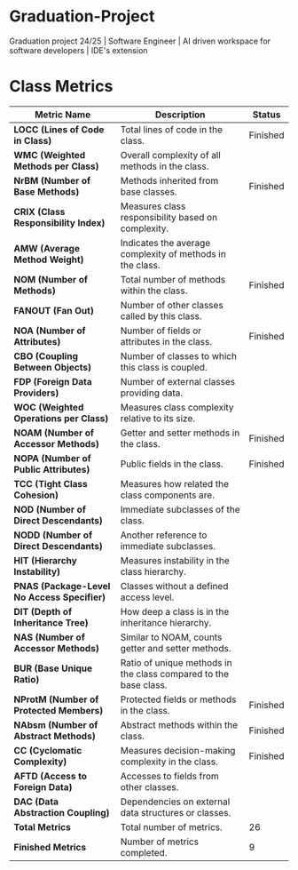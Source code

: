 # Graduation-Project
Graduation project 24/25 | Software Engineer | AI driven workspace for software developers | IDE's extension

# Class Metrics

| Metric Name               | Description                                                              | Status  |
|---------------------------|--------------------------------------------------------------------------|---------|
| **LOCC (Lines of Code in Class)** | Total lines of code in the class.                                     | Finished|
| **WMC (Weighted Methods per Class)** | Overall complexity of all methods in the class.                      |         |
| **NrBM (Number of Base Methods)** | Methods inherited from base classes.                                  | Finished|
| **CRIX (Class Responsibility Index)** | Measures class responsibility based on complexity.                 |         |
| **AMW (Average Method Weight)** | Indicates the average complexity of methods in the class.             |         |
| **NOM (Number of Methods)** | Total number of methods within the class.                               | Finished|
| **FANOUT (Fan Out)**       | Number of other classes called by this class.                           |         |
| **NOA (Number of Attributes)** | Number of fields or attributes in the class.                          | Finished|
| **CBO (Coupling Between Objects)** | Number of classes to which this class is coupled.                   |         |
| **FDP (Foreign Data Providers)** | Number of external classes providing data.                           |         |
| **WOC (Weighted Operations per Class)** | Measures class complexity relative to its size.                   |         |
| **NOAM (Number of Accessor Methods)** | Getter and setter methods in the class.                           | Finished|
| **NOPA (Number of Public Attributes)** | Public fields in the class.                                         | Finished|
| **TCC (Tight Class Cohesion)** | Measures how related the class components are.                       |         |
| **NOD (Number of Direct Descendants)** | Immediate subclasses of the class.                               |         |
| **NODD (Number of Direct Descendants)** | Another reference to immediate subclasses.                        |         |
| **HIT (Hierarchy Instability)** | Measures instability in the class hierarchy.                         |         |
| **PNAS (Package-Level No Access Specifier)** | Classes without a defined access level.                          |         |
| **DIT (Depth of Inheritance Tree)** | How deep a class is in the inheritance hierarchy.                 |         |
| **NAS (Number of Accessor Methods)** | Similar to NOAM, counts getter and setter methods.                 |         |
| **BUR (Base Unique Ratio)** | Ratio of unique methods in the class compared to the base class.      |         |
| **NProtM (Number of Protected Members)** | Protected fields or methods in the class.                        | Finished|
| **NAbsm (Number of Abstract Methods)** | Abstract methods within the class.                               | Finished|
| **CC (Cyclomatic Complexity)** | Measures decision-making complexity in the class.                    | Finished|
| **AFTD (Access to Foreign Data)** | Accesses to fields from other classes.                             |         |
| **DAC (Data Abstraction Coupling)** | Dependencies on external data structures or classes.              |         |
| **Total Metrics** | Total number of metrics.                                                   | 26      |
| **Finished Metrics** | Number of metrics completed.                                              | 9      |
